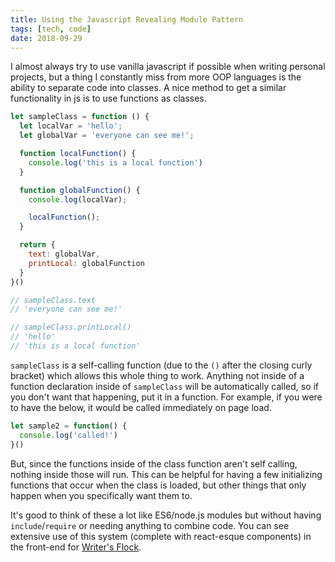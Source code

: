 ```yaml
---
title: Using the Javascript Revealing Module Pattern
tags: [tech, code]
date: 2018-09-29
---
```


I almost always try to use vanilla javascript if possible when writing personal projects, but a thing I constantly miss from more OOP languages is the ability to separate code into classes. A nice method to get a similar functionality in js is to use functions as classes.

```js
let sampleClass = function () {
  let localVar = 'hello';
  let globalVar = 'everyone can see me!';

  function localFunction() {
    console.log('this is a local function')
  }

  function globalFunction() {
    console.log(localVar);

    localFunction();
  }

  return {
    text: globalVar,
    printLocal: globalFunction
  }
}()

// sampleClass.text
// 'everyone can see me!'

// sampleClass.printLocal()
// 'hello'
// 'this is a local function'
```

`sampleClass` is a self-calling function (due to the `()` after the closing curly bracket) which allows this whole thing to work. Anything not inside of a function declaration inside of `sampleClass` will be automatically called, so if you don't want that happening, put it in a function. For example, if you were to have the below, it would be called immediately on page load.

```js
let sample2 = function() {
  console.log('called!')
}()
```

But, since the functions inside of the class function aren't self calling, nothing inside those will run. This can be helpful for having a few initializing functions that occur when the class is loaded, but other things that only happen when you specifically want them to.

It's good to think of these a lot like ES6/node.js modules but without having `include`/`require` or needing anything to combine code. You can see extensive use of this system (complete with react-esque components) in the front-end for [Writer's Flock](https://github.com/TheConBot/Writers-Flock/blob/master/WF-Root/WF-Client/js/main.js).